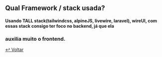  
 ## Qual Framework / stack usada?
 #### Usando TALL stack(tailwindcss, alpineJS, livewire, laravel), wireUI, com essas stack consigo ter foco no backend, já que ela
 ### auxilia muito o frontend.</b>


[:leftwards_arrow_with_hook: Voltar](https://github.com/afermanx/climate) 
